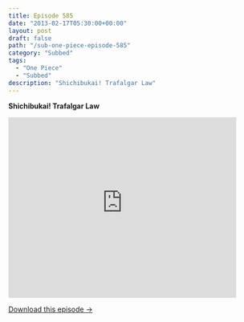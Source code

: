 ```yaml
---
title: Episode 585
date: "2013-02-17T05:30:00+00:00"
layout: post
draft: false
path: "/sub-one-piece-episode-585"
category: "Subbed"
tags:
  - "One Piece"
  - "Subbed"
description: "Shichibukai! Trafalgar Law"
---
```


**Shichibukai! Trafalgar Law**

<iframe width="640" height="360" src="https://www.rapidvideo.com/e/G6FRPFKK2H" frameborder="0" marginwidth=0 marginheight=0 scrolling=no allowfullscreen style="max-width:90%;"></iframe>

<a href="http://ouo.io/qs/eCodkFEQ?s=https://www.rapidvideo.com/d/G6FRPFKK2H" class="styled_a">Download this episode →</a>

